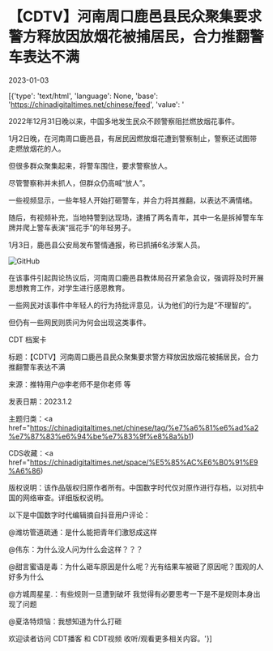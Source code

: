 # 【CDTV】河南周口鹿邑县民众聚集要求警方释放因放烟花被捕居民，合力推翻警车表达不满

2023-01-03

[{'type': 'text/html', 'language': None, 'base': 'https://chinadigitaltimes.net/chinese/feed', 'value': '            

                

                    

                    

                    

                

            

        

2022年12月31日晚以来，中国多地发生民众不顾警察阻拦燃放烟花事件。

1月2日晚，在河南周口鹿邑县，有居民因燃放烟花遭到警察制止，警察还试图带走燃放烟花的人。

但很多群众聚集起来，将警车围住，要求警察放人。

尽管警察称并未抓人，但群众仍高喊“放人”。

一些视频显示，一些年轻人开始打砸警车，并合力将其推翻，以表达不满情绪。

随后，有视频补充，当地特警到达现场，逮捕了两名青年，其中一名是拆掉警车车牌并爬上警车表演“摇花手”的年轻男子。

1月3日，鹿邑县公安局发布警情通报，称已抓捕6名涉案人员。

![GitHub](https://chinadigitaltimes.net/chinese/files/2023/01/001Q8zQmly1h9qg63xyw7j60u01goqav02.jpg)

在该事件引起舆论热议后，河南周口鹿邑县教体局召开紧急会议，强调将及时开展思想教育工作，对学生进行感恩教育。

一些网民对该事件中年轻人的行为持批评意见，认为他们的行为是“不理智的”。

但仍有一些网民则质问为何会出现这类事件。

 

CDT 档案卡

标题：【CDTV】河南周口鹿邑县民众聚集要求警方释放因放烟花被捕居民，合力推翻警车表达不满

来源：推特用户@李老师不是你老师 等

发表日期：2023.1.2

主题归类：<a href="https://chinadigitaltimes.net/chinese/tag/%e7%a6%81%e6%ad%a2%e7%87%83%e6%94%be%e7%83%9f%e8%8a%b1)

CDS收藏：<a href="https://chinadigitaltimes.net/space/%E5%85%AC%E6%B0%91%E9%A6%86)

版权说明：该作品版权归原作者所有。中国数字时代仅对原作进行存档，以对抗中国的网络审查。详细版权说明。





以下是中国数字时代编辑摘自抖音用户评论：



@潍坊管道疏通：是什么能把青年们激怒成这样

@伟东：为什么没人问为什么会这样？？？

@甜言蜜语是毒：为什么砸车原因是什么呢？光有结果车被砸了原因呢？围观的人好多为什么

@方城周星星.：有些规则一旦遭到破坏 我觉得有必要思考一下是不是规则本身出现了问题

@夏洛特烦恼：我想知道为什么打砸



欢迎读者访问 CDT播客 和 CDT视频 收听/观看更多相关内容。'}]
